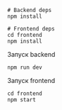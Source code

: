 ```
# Backend deps
npm install

# Frontend deps
cd frontend
npm install
```
Запуск backend

```
npm run dev
```

Запуск frontend
```
cd frontend
npm start
```